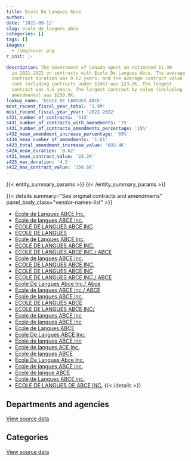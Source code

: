 ```yaml
---
title: Ecole De Langues Abce
author: ''
date: '2022-09-12'
slug: ecole_de_langues_abce
categories: []
tags: []
images:
  - /img/cover.png
r_init: |-
  
description: The Government of Canada spent an estimated $1.9M
  in 2021-2022 on contracts with Ecole De Langues Abce. The average
  contract duration was 0.62 years, and the average contract value
  (not including contracts under $10k) was $23.2K. The longest
  contract was 4.5 years. The largest contract by value (including
  amendments) was $250.6K.
lookup_name: 'ECOLE DE LANGUES ABCE'
most_recent_fiscal_year_total: '1.9M'
most_recent_fiscal_year_year: '2021-2022'
s431_number_of_contracts: '515'
s431_number_of_contracts_with_amendments: '75'
s431_number_of_contracts_amendments_percentage: '15%'
s432_mean_amendment_increase_percentage: '68%'
s434_mean_number_of_amendments: '1.61'
s433_total_amendment_increase_value: '693.4K'
s424_mean_duration: '0.62'
s421_mean_contract_value: '23.2K'
s425_max_duration: '4.5'
s422_max_contract_value: '250.6K'
---
```


<script src="/rmarkdown-libs/htmlwidgets/htmlwidgets.js"></script>
<link href="/rmarkdown-libs/datatables-css/datatables-crosstalk.css" rel="stylesheet" />
<script src="/rmarkdown-libs/datatables-binding/datatables.js"></script>
<script src="/rmarkdown-libs/jquery/jquery-3.6.0.min.js"></script>
<link href="/rmarkdown-libs/dt-core-bootstrap/css/dataTables.bootstrap.min.css" rel="stylesheet" />
<link href="/rmarkdown-libs/dt-core-bootstrap/css/dataTables.bootstrap.extra.css" rel="stylesheet" />
<script src="/rmarkdown-libs/dt-core-bootstrap/js/jquery.dataTables.min.js"></script>
<script src="/rmarkdown-libs/dt-core-bootstrap/js/dataTables.bootstrap.min.js"></script>
<link href="/rmarkdown-libs/crosstalk/css/crosstalk.min.css" rel="stylesheet" />
<script src="/rmarkdown-libs/crosstalk/js/crosstalk.min.js"></script>
<script src="/rmarkdown-libs/htmlwidgets/htmlwidgets.js"></script>
<link href="/rmarkdown-libs/datatables-css/datatables-crosstalk.css" rel="stylesheet" />
<script src="/rmarkdown-libs/datatables-binding/datatables.js"></script>
<script src="/rmarkdown-libs/jquery/jquery-3.6.0.min.js"></script>
<link href="/rmarkdown-libs/dt-core-bootstrap/css/dataTables.bootstrap.min.css" rel="stylesheet" />
<link href="/rmarkdown-libs/dt-core-bootstrap/css/dataTables.bootstrap.extra.css" rel="stylesheet" />
<script src="/rmarkdown-libs/dt-core-bootstrap/js/jquery.dataTables.min.js"></script>
<script src="/rmarkdown-libs/dt-core-bootstrap/js/dataTables.bootstrap.min.js"></script>
<link href="/rmarkdown-libs/crosstalk/css/crosstalk.min.css" rel="stylesheet" />
<script src="/rmarkdown-libs/crosstalk/js/crosstalk.min.js"></script>

{{< entity_summary_params >}}
{{< /entity_summary_params >}}

{{< details summary="See original contracts and amendments" panel_body_class="vendor-names-list" >}}
- [École de Langues ABCE Inc.](https://search.open.canada.ca/en/ct/?sort=contract_value_f%20desc&page=1&search_text=%22%c3%89cole%20de%20Langues%20ABCE%20Inc.%22)
- [Ecole de langues ABCE Inc.](https://search.open.canada.ca/en/ct/?sort=contract_value_f%20desc&page=1&search_text=%22Ecole%20de%20langues%20ABCE%20Inc.%22)
- [ECOLE DE LANGUES ABCE INC](https://search.open.canada.ca/en/ct/?sort=contract_value_f%20desc&page=1&search_text=%22ECOLE%20DE%20LANGUES%20ABCE%20INC%22)
- [ECOLE DE LANGUES](https://search.open.canada.ca/en/ct/?sort=contract_value_f%20desc&page=1&search_text=%22ECOLE%20DE%20LANGUES%22)
- [Ecole de Langues ABCE Inc.](https://search.open.canada.ca/en/ct/?sort=contract_value_f%20desc&page=1&search_text=%22Ecole%20de%20Langues%20ABCE%20Inc.%22)
- [ECOLE DE LANGUES ABCE INC.](https://search.open.canada.ca/en/ct/?sort=contract_value_f%20desc&page=1&search_text=%22ECOLE%20DE%20LANGUES%20ABCE%20INC.%22)
- [ECOLE DE LANGUES ABCE INC./ ABCE](https://search.open.canada.ca/en/ct/?sort=contract_value_f%20desc&page=1&search_text=%22ECOLE%20DE%20LANGUES%20ABCE%20INC.%2f%20ABCE%22)
- [École de langues ABCE Inc.](https://search.open.canada.ca/en/ct/?sort=contract_value_f%20desc&page=1&search_text=%22%c3%89cole%20de%20langues%20ABCE%20Inc.%22)
- [ÉCOLE DE LANGUES ABCE INC.](https://search.open.canada.ca/en/ct/?sort=contract_value_f%20desc&page=1&search_text=%22%c3%89COLE%20DE%20LANGUES%20ABCE%20INC.%22)
- [ÉCOLE DE LANGUES ABCE INC](https://search.open.canada.ca/en/ct/?sort=contract_value_f%20desc&page=1&search_text=%22%c3%89COLE%20DE%20LANGUES%20ABCE%20INC%22)
- [ÉCOLE DE LANGUES ABCE INC./ ABCE](https://search.open.canada.ca/en/ct/?sort=contract_value_f%20desc&page=1&search_text=%22%c3%89COLE%20DE%20LANGUES%20ABCE%20INC.%2f%20ABCE%22)
- [École De Langues Abce Inc./ Abce](https://search.open.canada.ca/en/ct/?sort=contract_value_f%20desc&page=1&search_text=%22%c3%89cole%20De%20Langues%20Abce%20Inc.%2f%20Abce%22)
- [École de langues ABCE inc./ ABCE](https://search.open.canada.ca/en/ct/?sort=contract_value_f%20desc&page=1&search_text=%22%c3%89cole%20de%20langues%20ABCE%20inc.%2f%20ABCE%22)
- [École de langues ABCE inc.](https://search.open.canada.ca/en/ct/?sort=contract_value_f%20desc&page=1&search_text=%22%c3%89cole%20de%20langues%20ABCE%20inc.%22)
- [ECOLE DE LANGUES ABCE](https://search.open.canada.ca/en/ct/?sort=contract_value_f%20desc&page=1&search_text=%22ECOLE%20DE%20LANGUES%20ABCE%22)
- [ECOLE DE LANGUES ABCE INC/](https://search.open.canada.ca/en/ct/?sort=contract_value_f%20desc&page=1&search_text=%22ECOLE%20DE%20LANGUES%20ABCE%20INC%2f%22)
- [École de langues ABCE Inc](https://search.open.canada.ca/en/ct/?sort=contract_value_f%20desc&page=1&search_text=%22%c3%89cole%20de%20langues%20ABCE%20Inc%22)
- [Ecole de langues ABCE Inc](https://search.open.canada.ca/en/ct/?sort=contract_value_f%20desc&page=1&search_text=%22Ecole%20de%20langues%20ABCE%20Inc%22)
- [Ecole de Langues ABCE](https://search.open.canada.ca/en/ct/?sort=contract_value_f%20desc&page=1&search_text=%22Ecole%20de%20Langues%20ABCE%22)
- [Ecole De Langues ABCE Inc.](https://search.open.canada.ca/en/ct/?sort=contract_value_f%20desc&page=1&search_text=%22Ecole%20De%20Langues%20ABCE%20Inc.%22)
- [École de langues ABCE inc](https://search.open.canada.ca/en/ct/?sort=contract_value_f%20desc&page=1&search_text=%22%c3%89cole%20de%20langues%20ABCE%20inc%22)
- [École de langues ACE Inc.](https://search.open.canada.ca/en/ct/?sort=contract_value_f%20desc&page=1&search_text=%22%c3%89cole%20de%20langues%20ACE%20Inc.%22)
- [Ecole de langues ABCE](https://search.open.canada.ca/en/ct/?sort=contract_value_f%20desc&page=1&search_text=%22Ecole%20de%20langues%20ABCE%22)
- [Ecole De Langues Abce Inc.](https://search.open.canada.ca/en/ct/?sort=contract_value_f%20desc&page=1&search_text=%22Ecole%20De%20Langues%20Abce%20Inc.%22)
- [Ecole de langues ABCE inc.](https://search.open.canada.ca/en/ct/?sort=contract_value_f%20desc&page=1&search_text=%22Ecole%20de%20langues%20ABCE%20inc.%22)
- [Ecole de langue ABCE](https://search.open.canada.ca/en/ct/?sort=contract_value_f%20desc&page=1&search_text=%22Ecole%20de%20langue%20ABCE%22)
- [École de Langues ABCE inc.](https://search.open.canada.ca/en/ct/?sort=contract_value_f%20desc&page=1&search_text=%22%c3%89cole%20de%20Langues%20ABCE%20inc.%22)
- [ECOLE DE LANGUES DE ABCE INC.](https://search.open.canada.ca/en/ct/?sort=contract_value_f%20desc&page=1&search_text=%22ECOLE%20DE%20LANGUES%20DE%20ABCE%20INC.%22)
{{< /details >}}

## Departments and agencies

<div id="htmlwidget-1" style="width:100%;height:auto;" class="datatables html-widget"></div>
<script type="application/json" data-for="htmlwidget-1">{"x":{"style":"bootstrap","filter":"none","vertical":false,"data":[["<a href=\"/departments/aafc-aac/\">Agriculture and Agri-Food Canada<\/a>","<a href=\"/departments/aandc-aadnc/\">Crown-Indigenous Relations and Northern Affairs Canada<\/a>","<a href=\"/departments/cbsa-asfc/\">Canada Border Services Agency<\/a>","<a href=\"/departments/chrc-ccdp/\">Canadian Human Rights Commission<\/a>","<a href=\"/departments/cic/\">Immigration, Refugees and Citizenship Canada<\/a>","<a href=\"/departments/csc-scc/\">Correctional Service of Canada<\/a>","<a href=\"/departments/csps-efpc/\">Canada School of Public Service<\/a>","<a href=\"/departments/dfatd-maecd/\">Global Affairs Canada<\/a>","<a href=\"/departments/dfo-mpo/\">Fisheries and Oceans Canada<\/a>","<a href=\"/departments/dnd-mdn/\">National Defence<\/a>","<a href=\"/departments/ec/\">Environment and Climate Change Canada<\/a>","<a href=\"/departments/elections/\">Elections Canada<\/a>","<a href=\"/departments/esdc-edsc/\">Employment and Social Development Canada<\/a>","<a href=\"/departments/fcac-acfc/\">Financial Consumer Agency of Canada<\/a>","<a href=\"/departments/feddevontario/\">Federal Economic Development Agency for Southern Ontario<\/a>","<a href=\"/departments/fintrac-canafe/\">Financial Transactions and Reports Analysis Centre of Canada<\/a>","<a href=\"/departments/hc-sc/\">Health Canada<\/a>","<a href=\"/departments/ic/\">Innovation, Science and Economic Development Canada<\/a>","<a href=\"/departments/isc-sac/\">Indigenous Services Canada<\/a>","<a href=\"/departments/jus/\">Department of Justice Canada<\/a>","<a href=\"/departments/nrc-cnrc/\">National Research Council Canada<\/a>","<a href=\"/departments/nrcan-rncan/\">Natural Resources Canada<\/a>","<a href=\"/departments/nserc-crsng/\">Natural Sciences and Engineering Research Council of Canada<\/a>","<a href=\"/departments/nsira-ossnr/\">National Security and Intelligence Review Agency<\/a>","<a href=\"/departments/oag-bvg/\">Office of the Auditor General of Canada<\/a>","<a href=\"/departments/osfi-bsif/\">Office of the Superintendent of Financial Institutions Canada<\/a>","<a href=\"/departments/pch/\">Canadian Heritage<\/a>","<a href=\"/departments/pco-bcp/\">Privy Council Office<\/a>","<a href=\"/departments/phac-aspc/\">Public Health Agency of Canada<\/a>","<a href=\"/departments/ps-sp/\">Public Safety Canada<\/a>","<a href=\"/departments/psc-cfp/\">Public Service Commission of Canada<\/a>","<a href=\"/departments/pwgsc-tpsgc/\">Public Services and Procurement Canada<\/a>","<a href=\"/departments/rcmp-grc/\">Royal Canadian Mounted Police<\/a>","<a href=\"/departments/ssc-spc/\">Shared Services Canada<\/a>","<a href=\"/departments/tbs-sct/\">Treasury Board of Canada Secretariat<\/a>","<a href=\"/departments/tc/\">Transport Canada<\/a>","<a href=\"/departments/tsb-bst/\">Transportation Safety Board of Canada<\/a>","<a href=\"/departments/vac-acc/\">Veterans Affairs Canada<\/a>"],[1654.4,77622.77,168753.92,14815.5,134424.45,105475.21,10994.9,8697.5,42683.12,49213.98,33242.95,null,24600,2013.01,null,10650,109052,87912.5,81406.93,64437.19,null,22302,null,null,0,28709.41,10413.39,14910,48554.71,22739,11025,351222.42,150680.29,162132.59,82545.01,40051.65,null,21500.26],[21331.85,96105.25,98310.25,null,94380.82,126166.47,10934,14997.5,124266.33,49597.67,34733.17,11375,11353,43313.39,15016.5,null,154497.23,86716.1,19823.56,77845.5,55282.09,11520,null,10934,19866,3251.44,39905.86,81880.75,91284.15,44599.26,33547.5,514887.19,132347.2,340026.83,82771.16,27791.73,null,3241.24],[21877.91,8012.4,14341.65,null,16031.8,17316.11,49637.96,51458.44,28040.39,6794.12,15368.46,null,35100,null,null,null,67431.52,162601.17,88711.88,16380,39997.32,null,16221.83,null,0,55498.57,null,null,63428.53,6310.96,null,173174.11,103504.45,121284.99,41385.58,null,12928.5,null],[3223.09,1440.59,61924.47,13500,105507.89,69195.72,17211.34,239931.14,54260.54,null,139704.24,null,null,null,7541.47,null,98866.59,257465.29,96953.77,5731.13,null,null,22093.17,null,58320,97122.15,null,null,32709.9,null,null,139500.12,289405.74,62500.67,null,null,null,null]],"container":"<table class=\"table table-striped table-hover row-border order-column display\">\n  <thead>\n    <tr>\n      <th>Department<\/th>\n      <th>2018-2019<\/th>\n      <th>2019-2020<\/th>\n      <th>2020-2021<\/th>\n      <th>2021-2022<\/th>\n    <\/tr>\n  <\/thead>\n<\/table>","options":{"order":[[4,"desc"]],"pageLength":10,"autoWidth":true,"columnDefs":[{"targets":1,"render":"function(data, type, row, meta) {\n    return type !== 'display' ? data : DTWidget.formatCurrency(data, \"$\", 2, 3, \",\", \".\", true, null);\n  }"},{"targets":2,"render":"function(data, type, row, meta) {\n    return type !== 'display' ? data : DTWidget.formatCurrency(data, \"$\", 2, 3, \",\", \".\", true, null);\n  }"},{"targets":3,"render":"function(data, type, row, meta) {\n    return type !== 'display' ? data : DTWidget.formatCurrency(data, \"$\", 2, 3, \",\", \".\", true, null);\n  }"},{"targets":4,"render":"function(data, type, row, meta) {\n    return type !== 'display' ? data : DTWidget.formatCurrency(data, \"$\", 2, 3, \",\", \".\", true, null);\n  }"},{"width":"16%","targets":[1,2,3,4]},{"className":"dt-right","targets":[1,2,3,4]}],"orderClasses":false}},"evals":["options.columnDefs.0.render","options.columnDefs.1.render","options.columnDefs.2.render","options.columnDefs.3.render"],"jsHooks":[]}</script>
<p class="text-right">
<a href="https://github.com/GoC-Spending/contracts-data/tree/main/data/out/vendors/ecole_de_langues_abce/summary_by_fiscal_year_by_department.csv" class="source-data-link btn btn-link">View source data</a>
</p>

## Categories

<div id="htmlwidget-2" style="width:100%;height:auto;" class="datatables html-widget"></div>
<script type="application/json" data-for="htmlwidget-2">{"x":{"style":"bootstrap","filter":"none","vertical":false,"data":[["<a href=\"/categories/professional_services/\">Professional services<\/a>","<a href=\"/categories/information_technology/\">Information technology<\/a>","<a href=\"/categories/security_and_protection/\">Security and protection<\/a>","<a href=\"/categories/human_capital/\">Human capital<\/a>"],[47966.24,22861.96,null,1923607.85],[16970.85,33547.5,null,2533381.64],[null,null,null,1232838.65],[null,null,26292.32,1847816.69]],"container":"<table class=\"table table-striped table-hover row-border order-column display\">\n  <thead>\n    <tr>\n      <th>Category<\/th>\n      <th>2018-2019<\/th>\n      <th>2019-2020<\/th>\n      <th>2020-2021<\/th>\n      <th>2021-2022<\/th>\n    <\/tr>\n  <\/thead>\n<\/table>","options":{"order":[[4,"desc"]],"dom":"t","pageLength":30,"autoWidth":true,"columnDefs":[{"targets":1,"render":"function(data, type, row, meta) {\n    return type !== 'display' ? data : DTWidget.formatCurrency(data, \"$\", 2, 3, \",\", \".\", true, null);\n  }"},{"targets":2,"render":"function(data, type, row, meta) {\n    return type !== 'display' ? data : DTWidget.formatCurrency(data, \"$\", 2, 3, \",\", \".\", true, null);\n  }"},{"targets":3,"render":"function(data, type, row, meta) {\n    return type !== 'display' ? data : DTWidget.formatCurrency(data, \"$\", 2, 3, \",\", \".\", true, null);\n  }"},{"targets":4,"render":"function(data, type, row, meta) {\n    return type !== 'display' ? data : DTWidget.formatCurrency(data, \"$\", 2, 3, \",\", \".\", true, null);\n  }"},{"width":"16%","targets":[1,2,3,4]},{"className":"dt-right","targets":[1,2,3,4]}],"orderClasses":false,"lengthMenu":[10,25,30,50,100]}},"evals":["options.columnDefs.0.render","options.columnDefs.1.render","options.columnDefs.2.render","options.columnDefs.3.render"],"jsHooks":[]}</script>
<p class="text-right">
<a href="https://github.com/GoC-Spending/contracts-data/tree/main/data/out/vendors/ecole_de_langues_abce/summary_by_fiscal_year_by_category.csv" class="source-data-link btn btn-link">View source data</a>
</p>
